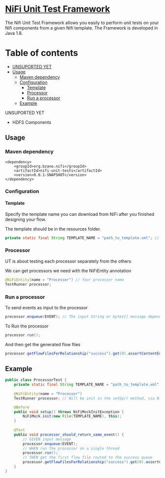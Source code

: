 # [NiFi Unit Test Framework](https://github.com/bzano/nifi-unit-test/)
The Nifi Unit Test Framework allows you easily to perform unit tests on your Nifi components from a given Nifi template.
The Framework is developed in Java 1.8.

Table of contents
=================

<!-- MarkdownTOC -->
* [UNSUPORTED YET](#unsuported)
* [Usage](#usage)
  * [Maven dependency](#maven-dependency)
  * [Configuration](#configuration)
    * [Template](#template)
    * [Processor](#processor)
    * [Run a processor](#run-a-processor)
  * [Example](#example)
<!-- /MarkdownTOC -->

<a name="unsuported">UNSUPORTED YET</a>

- HDFS Components

<a name="usage">Usage</a>
------------

### Maven dependency

``` maven
<dependency>
	<groupId>org.bzano.nifi</groupId>
	<artifactId>nifi-unit-tests</artifactId>
	<version>0.0.1-SNAPSHOT</version>
</dependency>
```

### Configuration
#### Template
Specify the template name you can download from NiFi after you finished designing your flow.

The template should be in the resources folder.

``` java
private static final String TEMPLATE_NAME = "path_to_template.xml"; // Specify the root filesystem path
```

### Processor
UT is about testing each processor separately from the others

We can get processors we need with the NiFiEntity annotation

```java
@NiFiEntity(name = "Processor") // Your processor name
TestRunner processor;
```



### Run a processor

To send events as input to the processor

```java
processor.enqueue(EVENT); // The input String or bytes[] message depending on the processor
```
To Run the processor 

```java
processor.run();
```
And then get the generated flow files

```java
processor.getFlowFilesForRelationship("success").get(0).assertContentEquals(EVENT);
```


## Example

``` java
public class ProcessorTest {
	private static final String TEMPLATE_NAME = "path_to_template.xml";
	
	@NiFiEntity(name = "Processor")
	TestRunner processor; // Will be init in the setUp() method, via NifiMock.init function

	@Before
	public void setup() throws NiFiMockInitException {
		NiFiMock.init(new File(TEMPLATE_NAME), this);
	}
	
	@Test
	public void processor_should_return_same_event() {
		// GIVEN input message
		processor.enqueue(EVENT);
		// WHEN run the processor on a single thread
		processor.run();
		// THEN get the first flow file routed to the success queue
		processor.getFlowFilesForRelationship("success").get(0).assertContentEquals(EVENT);
	}
}
```
